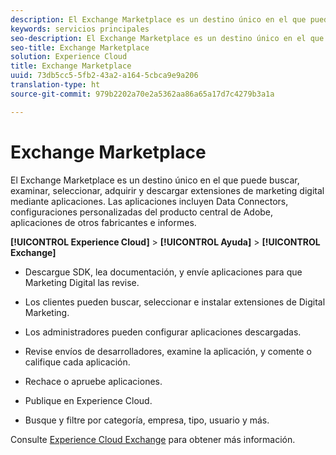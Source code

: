 ```yaml
---
description: El Exchange Marketplace es un destino único en el que puede buscar, examinar, seleccionar, adquirir y descargar extensiones de marketing digital mediante aplicaciones. Las aplicaciones incluyen Data Connectors, configuraciones personalizadas del producto central de Adobe, aplicaciones de otros fabricantes e informes.
keywords: servicios principales
seo-description: El Exchange Marketplace es un destino único en el que puede buscar, examinar, seleccionar, adquirir y descargar extensiones de marketing digital mediante aplicaciones. Las aplicaciones incluyen Data Connectors, configuraciones personalizadas del producto central de Adobe, aplicaciones de otros fabricantes e informes.
seo-title: Exchange Marketplace
solution: Experience Cloud
title: Exchange Marketplace
uuid: 73db5cc5-5fb2-43a2-a164-5cbca9e9a206
translation-type: ht
source-git-commit: 979b2202a70e2a5362aa86a65a17d7c4279b3a1a

---
```



# Exchange Marketplace

El Exchange Marketplace es un destino único en el que puede buscar, examinar, seleccionar, adquirir y descargar extensiones de marketing digital mediante aplicaciones. Las aplicaciones incluyen Data Connectors, configuraciones personalizadas del producto central de Adobe, aplicaciones de otros fabricantes e informes.

**[!UICONTROL Experience Cloud]** &gt; **[!UICONTROL Ayuda]** &gt; **[!UICONTROL Exchange]**

<!-- <p>https://wiki.corp.adobe.com/display/marketingcloud/Marketing+Cloud+Exchange </p> 
<p>https://wiki.corp.adobe.com/display/marketingcloud/Marketplace+Implementation#MarketplaceImplementation-Anonymousvsauthenticatedexperience </p> -->

* Descargue SDK, lea documentación, y envíe aplicaciones para que Marketing Digital las revise.

* Los clientes pueden buscar, seleccionar e instalar extensiones de Digital Marketing.

* Los administradores pueden configurar aplicaciones descargadas.

* Revise envíos de desarrolladores, examine la aplicación, y comente o califique cada aplicación.

* Rechace o apruebe aplicaciones.

* Publique en Experience Cloud.

* Busque y filtre por categoría, empresa, tipo, usuario y más.

Consulte [Experience Cloud Exchange](https://marketing.adobe.com/exchange) para obtener más información.
